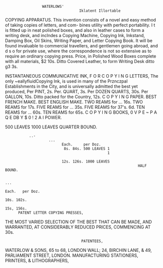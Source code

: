                      WATERLOWS'
                                      Iklatent Illortable
COPYING APPARATUS.
     This invention consists of a novel and easy method of taking copies of letters, and com-
bines utility with perfect portability. I t is fitted up in neat polished boxes, and also in leather
cases to form a writing desk, and inclndes a Copying Machine, Copying Ink, Inkstand,
Damping Box, Oil Skins, Writing Paper, and Letter Copying Book. It will be found
invaluable to commercial travellers, and gentlemen going abroad, and d s o for private use,
where the correspondence is not so extensive as to require an ordinary copying press.
     Price, in Polished Wood Boxes complete with all materials,                    $2 10s.
     Ditto Covered Leather, to form Writing Desk ditto                             g3 3s.

  INSTANTANEOUS        COMMUNICATIVE INK,
          F O R C O P Y I N G LETTERS,
  The only ~eallyfiuidCopying Ink, is used in many of the Prznczpal Establishments in the
                  City, and is universally admitted the best yet produced,
Per PINT, 2s. Per. QUART, 3s. Per DOZEN QUARTS, 30s.
  Per GALLON, 10s. Ditto packed for the Country, 12s.
                     C O P Y I N G PAPER.
         BEST FRENCH MAKE.           BEST ENGLISH MAKE.
TWO REAMS for                    ...    16s.           TWO REAMS for                  17s.
FIVE REAMS for                   ...    35s.           FIVE REAMS for                 37's. 6d.
TEN REAMS for                    ...    60s.           TEN REAMS for                  65s.
                     C O P Y I N G BOOKS,
             0 V P E ~ P A Q E DB Y $ 0 ! 2 A I POWER.

 500 LEAVES
1000 LEAVES
            QUARTER BOUND.


               ..-
                        ...
                              Each.     per Doz.
                               8s. 84s. 500 LEAVES 1
                                                   1

                              12s. 126s. 1000 LEAVES
                                                                 HALF BOUND.

                                                                             ...
                                                                                   Each.   per Doz.
                                                                                   10s. 102s.
                                                                                   15s, 156s.
          PATENT LETTER COPYING PRESSES,
THE MOST VARIED SELECTION OF THE BEST THAT CAN BE MADE, AND WARRANTED,
    AT CONSIDERABLY REDUCED PRICES, COMMENCING AT 30s.




                                       PATENTEES,
WATERLOW & SONS, 65 to 68, LONDON WALL;
       24, BIRCHIN LANE, & 49, PARLIAMENT STREET, LONDON.
MANUFACTURING STATIONERS, PRINTERS, & LITHOGRAPHERS,
